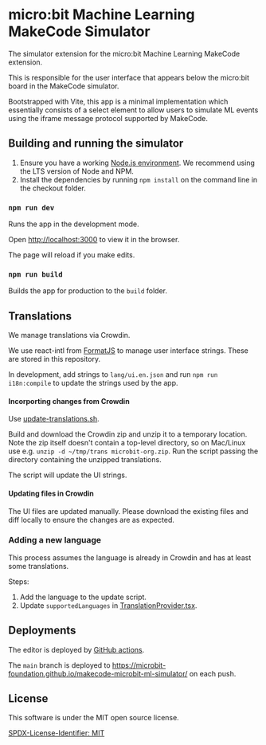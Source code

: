 # micro:bit Machine Learning MakeCode Simulator

The simulator extension for the micro:bit Machine Learning MakeCode extension.

This is responsible for the user interface that appears below the micro:bit board in the MakeCode simulator.

Bootstrapped with Vite, this app is a minimal implementation which essentially consists of a select element to allow users to simulate ML events using the iframe message protocol supported by MakeCode.

## Building and running the simulator

1. Ensure you have a working [Node.js environment](https://nodejs.org/en/download/). We recommend using the LTS version of Node and NPM.
2. Install the dependencies by running `npm install` on the command line in the checkout folder.

### `npm run dev`

Runs the app in the development mode.

Open [http://localhost:3000](http://localhost:3000) to view it in the browser.

The page will reload if you make edits.

### `npm run build`

Builds the app for production to the `build` folder.

## Translations

We manage translations via Crowdin.

We use react-intl from [FormatJS](https://formatjs.io/) to manage user interface strings. These are stored in this repository.

In development, add strings to `lang/ui.en.json` and run `npm run i18n:compile` to update the strings used by the app.

#### Incorporting changes from Crowdin

Use [update-translations.sh](../simx/bin/update-translations.sh).

Build and download the Crowdin zip and unzip it to a temporary location. Note the zip itself doesn't contain a top-level directory, so on Mac/Linux use e.g. `unzip -d ~/tmp/trans microbit-org.zip`. Run the script passing the directory containing the unzipped translations.

The script will update the UI strings.

#### Updating files in Crowdin

The UI files are updated manually. Please download the existing files and diff locally to ensure the changes are as expected.

### Adding a new language

This process assumes the language is already in Crowdin and has at least some translations.

Steps:

1. Add the language to the update script.
2. Update `supportedLanguages` in [TranslationProvider.tsx](../src/messages/TranslationProvider.tsx).

## Deployments

The editor is deployed by [GitHub actions](./.github/workflows/build.yml).

The `main` branch is deployed to https://microbit-foundation.github.io/makecode-microbit-ml-simulator/ on each push.

## License

This software is under the MIT open source license.

[SPDX-License-Identifier: MIT](LICENSE)

